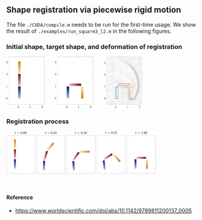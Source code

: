 ## Shape registration via piecewise rigid motion

The file `./CUDA/compile.m` needs to be run for the first-time usage. We show the result of `./examples/run_square3_l2.m` in the following figures.

### Initial shape, target shape, and deformation of registration  
<p float="left">
  <img src="https://github.com/dnhsieh/piecewise_rigid/blob/main/figures/fig_square3_l2_initial.png"    width="20%" height="20%"> &nbsp;&nbsp;&nbsp;&nbsp;&nbsp;
  <img src="https://github.com/dnhsieh/piecewise_rigid/blob/main/figures/fig_square3_l2_target.png"     width="20%" height="20%"> &nbsp;&nbsp;&nbsp;&nbsp;&nbsp;
  <img src="https://github.com/dnhsieh/piecewise_rigid/blob/main/figures/fig_square3_l2_registered.png" width="20%" height="20%">   
</p>

### Registration process  
<p float="left">
  <img src="https://github.com/dnhsieh/piecewise_rigid/blob/main/figures/fig_square3_l2_time0p00.png" width="15%" height="15%"> 
  <img src="https://github.com/dnhsieh/piecewise_rigid/blob/main/figures/fig_square3_l2_time0p25.png" width="15%" height="15%">
  <img src="https://github.com/dnhsieh/piecewise_rigid/blob/main/figures/fig_square3_l2_time0p50.png" width="15%" height="15%">
  <img src="https://github.com/dnhsieh/piecewise_rigid/blob/main/figures/fig_square3_l2_time0p75.png" width="15%" height="15%">
  <img src="https://github.com/dnhsieh/piecewise_rigid/blob/main/figures/fig_square3_l2_time1p00.png" width="15%" height="15%">
</p>

</br>

#### Reference
* https://www.worldscientific.com/doi/abs/10.1142/9789811200137_0005
